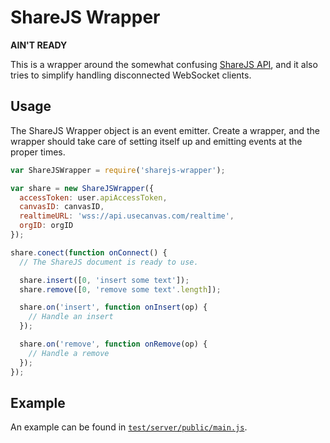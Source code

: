# ShareJS Wrapper

**AIN'T READY**

This is a wrapper around the somewhat confusing
[ShareJS API](https://github.com/share/ShareJS/tree/v0.7.40), and it also tries
to simplify handling disconnected WebSocket clients.

## Usage

The ShareJS Wrapper object is an event emitter. Create a wrapper, and the
wrapper should take care of setting itself up and emitting events at the proper
times.

```javascript
var ShareJSWrapper = require('sharejs-wrapper');

var share = new ShareJSWrapper({
  accessToken: user.apiAccessToken,
  canvasID: canvasID,
  realtimeURL: 'wss://api.usecanvas.com/realtime',
  orgID: orgID
});

share.conect(function onConnect() {
  // The ShareJS document is ready to use.

  share.insert([0, 'insert some text']);
  share.remove([0, 'remove some text'.length]);

  share.on('insert', function onInsert(op) {
    // Handle an insert
  });

  share.on('remove', function onRemove(op) {
    // Handle a remove
  });
});
```

## Example

An example can be found in
[`test/server/public/main.js`](https://github.com/usecanvas/sharejs-wrapper/blob/master/test/server/public/main.js).
